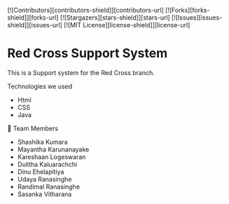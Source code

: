 [![Contributors][contributors-shield]][contributors-url]
[![Forks][forks-shield]][forks-url]
[![Stargazers][stars-shield]][stars-url]
[![Issues][issues-shield]][issues-url]
[![MIT License][license-shield]][license-url]


# Red Cross Support System

This is a Support system for the Red Cross branch. 



Technologies we used
* Html
* CSS
* Java

👤 Team Members
* Shashika Kumara
* Mayantha Karunanayake
* Kareshaan Logeswaran
* Dulitha Kaluarachchi
* Dinu Ehelapitiya
* Udaya Ranasinghe
* Randimal Ranasinghe
* Sasanka Vitharana
